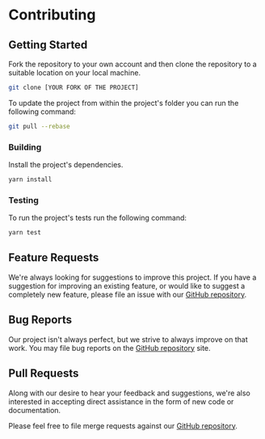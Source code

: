 # Contributing

## Getting Started

Fork the repository to your own account and then clone the repository to a suitable location on your local machine.

```bash
git clone [YOUR FORK OF THE PROJECT]
```

To update the project from within the project's folder you can run the following command:

```bash
git pull --rebase
```

### Building

Install the project's dependencies.

```bash
yarn install
```

### Testing

To run the project's tests run the following command:

```bash
yarn test
```

## Feature Requests

We're always looking for suggestions to improve this project. If you have a suggestion for improving an existing feature, or would like to suggest a completely new feature, please file an issue with our [GitHub repository](https://github.com/factset/labeledpipe/issues).

## Bug Reports

Our project isn't always perfect, but we strive to always improve on that work. You may file bug reports on the [GitHub repository](https://github.com/factset/labeledpipe/issues) site.

## Pull Requests

Along with our desire to hear your feedback and suggestions, we're also interested in accepting direct assistance in the form of new code or documentation.

Please feel free to file merge requests against our [GitHub repository](https://github.com/factset/labeledpipe/pulls).
